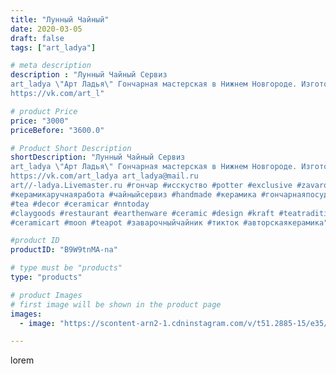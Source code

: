 ```yaml
---
title: "Лунный Чайный"
date: 2020-03-05
draft: false
tags: ["art_ladya"]

# meta description
description : "Лунный Чайный Сервиз
art_ladya \"Арт Ладья\" Гончарная мастерская в Нижнем Новгороде. Изготовление керамики и мастер//-классы по обучению. 
https://vk.com/art_l"

# product Price
price: "3000"
priceBefore: "3600.0"

# Product Short Description
shortDescription: "Лунный Чайный Сервиз
art_ladya \"Арт Ладья\" Гончарная мастерская в Нижнем Новгороде. Изготовление керамики и мастер//-классы по обучению. 
https://vk.com/art_ladya art_ladya@mail.ru
art//-ladya.Livemaster.ru #гончар #исскуство #potter #exclusive #zavarotnyuk
#керамикаручнаяработа #чайныйсервиз #handmade #керамика #гончарнаяпосуда #эксклюзивнаякерамика #painter
#tea #decor #ceramicar #nntoday
#claygoods #restaurant #earthenware #ceramic #design #kraft #teatradition
#ceramicart #moon #teapot #заварочныйчайник #тикток #авторскаякерамика"

#product ID
productID: "B9W9tnMA-na"

# type must be "products"
type: "products"

# product Images
# first image will be shown in the product page
images:
  - image: "https://scontent-arn2-1.cdninstagram.com/v/t51.2885-15/e35/89072967_824363804752138_8655575536713675632_n.jpg?tp=1&_nc_ht=scontent-arn2-1.cdninstagram.com&_nc_cat=110&_nc_ohc=42OmNXYytkUAX_ejBj7&ccb=7-4&oh=3f7bff59d15f860803619d88a7644732&oe=6083C608&_nc_sid=86f79a&ig_cache_key=MjI1ODI2MzY3ODQ2NDAyNzA5OA%3D%3D.2-ccb7-4"

---
```

lorem
